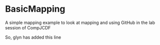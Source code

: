 BasicMapping
============

A simple mapping example to look at mapping and using GitHub in the lab session of CompJCDF

So, glyn has added this line
